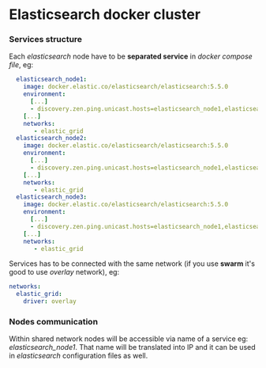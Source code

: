 # Elasticsearch docker cluster

### Services structure
Each *elasticsearch* node have to be **separated service** in _docker compose file_, eg:
```yaml
  elasticsearch_node1:
    image: docker.elastic.co/elasticsearch/elasticsearch:5.5.0
    environment:
      [...]
      - discovery.zen.ping.unicast.hosts=elasticsearch_node1,elasticsearch_node2,elasticsearch_node3
    [...]
    networks:
       - elastic_grid
  elasticsearch_node2:
    image: docker.elastic.co/elasticsearch/elasticsearch:5.5.0
    environment:
      [...]
      - discovery.zen.ping.unicast.hosts=elasticsearch_node1,elasticsearch_node2,elasticsearch_node3
    [...]
    networks:
       - elastic_grid
  elasticsearch_node3:
    image: docker.elastic.co/elasticsearch/elasticsearch:5.5.0
    environment:
      [...]
      - discovery.zen.ping.unicast.hosts=elasticsearch_node1,elasticsearch_node2,elasticsearch_node3
    [...]
    networks:
       - elastic_grid
```

Services has to be connected with the same network (if you use **swarm** it's good to use _overlay_ network), eg:
```yaml
networks:
  elastic_grid:
    driver: overlay
```
### Nodes communication

Within shared network nodes will be accessible via name of a service eg: *elasticsearch_node1*.
That name will be translated into IP and it can be used in *elasticsearch* configuration files as well.
